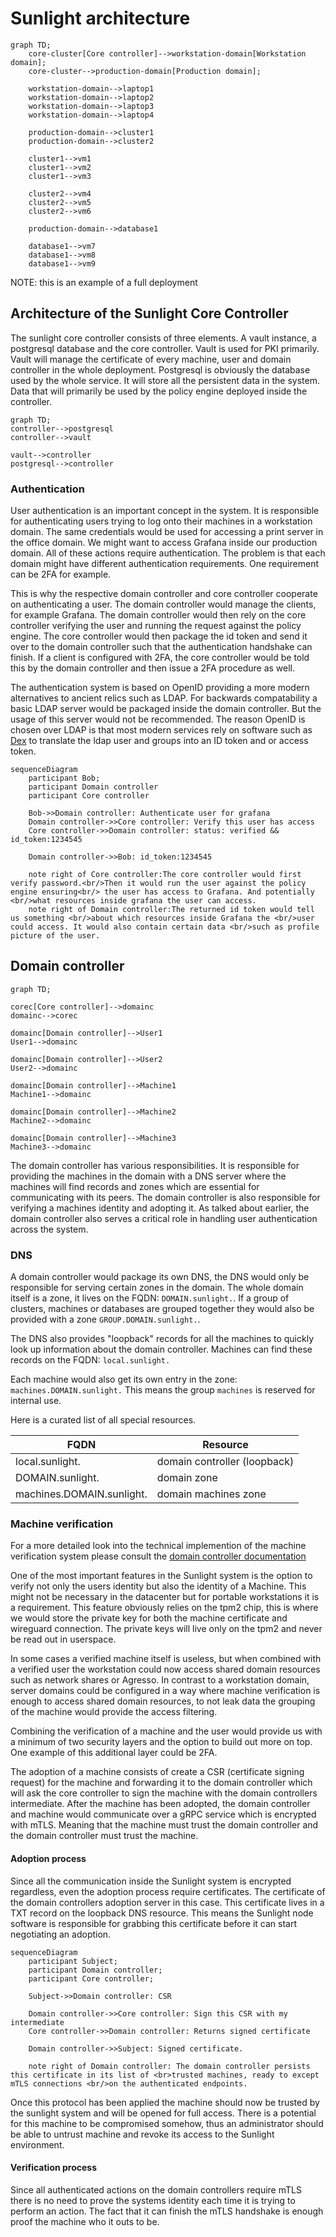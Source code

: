 # Sunlight architecture

```mermaid
graph TD;
    core-cluster[Core controller]-->workstation-domain[Workstation domain];
    core-cluster-->production-domain[Production domain];
    
    workstation-domain-->laptop1
    workstation-domain-->laptop2
    workstation-domain-->laptop3
    workstation-domain-->laptop4
    
    production-domain-->cluster1
    production-domain-->cluster2
    
    cluster1-->vm1
    cluster1-->vm2
    cluster1-->vm3
    
    cluster2-->vm4
    cluster2-->vm5
    cluster2-->vm6

    production-domain-->database1
    
    database1-->vm7
    database1-->vm8
    database1-->vm9
```

NOTE: this is an example of a full deployment

## Architecture of the Sunlight Core Controller

The sunlight core controller consists of three elements. A vault instance, a postgresql database and the core controller.
Vault is used for PKI primarily. Vault will manage the certificate of every machine, user and domain controller in the 
whole deployment. Postgresql is obviously the database used by the whole service. It will store all the persistent data
in the system. Data that will primarily be used by the policy engine deployed inside the controller.

```mermaid
graph TD;
controller-->postgresql
controller-->vault

vault-->controller
postgresql-->controller
```

### Authentication 

User authentication is an important concept in the system. It is responsible for authenticating users trying to log onto 
their machines in a workstation domain. The same credentials would be used for accessing a print server in the office 
domain. We might want to access Grafana inside our production domain. All of these actions require authentication. The
problem is that each domain might have different authentication requirements. One requirement can be 2FA for example.

This is why the respective domain controller and core controller cooperate on authenticating a user. The domain
controller would manage the clients, for example Grafana. The domain controller would then rely on the core controller
verifying the user and running the request against the policy engine. The core controller would then package the id
token and send it over to the domain controller such that the authentication handshake can finish. If a client is
configured with 2FA, the core controller would be told this by the domain controller and then issue a 2FA procedure as
well.

The authentication system is based on OpenID providing a more modern alternatives to ancient relics such as LDAP. For
backwards compatability a basic LDAP server would be packaged inside the domain controller. But the usage of this server
would not be recommended. The reason OpenID is chosen over LDAP is that most modern services rely on software such
as [Dex](https://dexidp.io) to translate the ldap user and groups into an ID token and or access token.

```mermaid
sequenceDiagram
    participant Bob;
    participant Domain controller
    participant Core controller
    
    Bob->>Domain controller: Authenticate user for grafana
    Domain controller->>Core controller: Verify this user has access
    Core controller->>Domain controller: status: verified && id_token:1234545

    Domain controller->>Bob: id_token:1234545
    
    note right of Core controller:The core controller would first verify password.<br/>Then it would run the user against the policy engine ensuring<br/> the user has access to Grafana. And potentially <br/>what resources inside grafana the user can access.
    note right of Domain controller:The returned id token would tell us something <br/>about which resources inside Grafana the <br/>user could access. It would also contain certain data <br/>such as profile picture of the user.
```

## Domain controller

```mermaid
graph TD;

corec[Core controller]-->domainc
domainc-->corec

domainc[Domain controller]-->User1
User1-->domainc

domainc[Domain controller]-->User2
User2-->domainc

domainc[Domain controller]-->Machine1
Machine1-->domainc

domainc[Domain controller]-->Machine2
Machine2-->domainc

domainc[Domain controller]-->Machine3
Machine3-->domainc
```

The domain controller has various responsibilities. It is responsible for providing the machines in the domain with a
DNS server where the machines will find records and zones which are essential for communicating with its peers. The
domain controller is also responsible for verifying a machines identity and adopting it. As talked about earlier, the 
domain controller also serves a critical role in handling user authentication across the system.

### DNS

A domain controller would package its own DNS, the DNS would only be responsible for serving certain zones in the 
domain. The whole domain itself is a zone, it lives on the FQDN: ``DOMAIN.sunlight.``. If a group of clusters, machines
or databases are grouped together they would also be provided with a zone ``GROUP.DOMAIN.sunlight.``.

The DNS also provides "loopback" records for all the machines to quickly look up information about the domain 
controller. Machines can find these records on the FQDN: ``local.sunlight.``

Each machine would also get its own entry in the zone: ``machines.DOMAIN.sunlight.`` This means the group ``machines``
is reserved for internal use.

Here is a curated list of all special resources.

| FQDN                      | Resource                     |
|---------------------------|------------------------------|
| local.sunlight.           | domain controller (loopback) |
| DOMAIN.sunlight.          | domain zone                  |
| machines.DOMAIN.sunlight. | domain machines zone         |

### Machine verification

For a more detailed look into the technical implemention of the machine verification system please consult the
[domain controller documentation](./domaincontroller.md)

One of the most important features in the Sunlight system is the option to verify not only the users identity but also
the identity of a Machine. This might not be necessary in the datacenter but for portable workstations it is a 
requirement. This feature obviously relies on the tpm2 chip, this is where we would store the private key for both the
machine certificate and wireguard connection. The private keys will live only on the tpm2 and never be read out in 
userspace. 

In some cases a verified machine itself is useless, but when combined with a verified user the workstation could now access 
shared domain resources such as network shares or Agresso. In contrast to a workstation domain, server domains could be 
configured in a way where machine verification is enough to access shared domain resources, to not leak data the grouping 
of the machine would provide the access filtering.

Combining the verification of a machine and the user would provide us with a minimum of two security layers and the 
option to build out more on top. One example of this additional layer could be 2FA.

The adoption of a machine consists of create a CSR (certificate signing request) for the machine and forwarding it to
the domain controller which will ask the core controller to sign the machine with the domain controllers intermediate.
After the machine has been adopted, the domain controller and machine would communicate over a gRPC service which is
encrypted with mTLS. Meaning that the machine must trust the domain controller and the domain controller must trust
the machine.

#### Adoption process

Since all the communication inside the Sunlight system is encrypted regardless, even the adoption process require
certificates. The certificate of the domain controllers adoption server in this case. This certificate lives in a TXT 
record on the loopback DNS resource. This means the Sunlight node software is responsible for grabbing this certificate
before it can start negotiating an adoption.

```mermaid
sequenceDiagram
    participant Subject;
    participant Domain controller;
    participant Core controller;
    
    Subject->>Domain controller: CSR
    
    Domain controller->>Core controller: Sign this CSR with my intermediate
    Core controller->>Domain controller: Returns signed certificate
    
    Domain controller->>Subject: Signed certificate. 
    
    note right of Domain controller: The domain controller persists this certificate in its list of <br>trusted machines, ready to except mTLS connections <br/>on the authenticated endpoints.
```

Once this protocol has been applied the machine should now be trusted by the sunlight system and will be opened for full
access. There is a potential for this machine to be compromised somehow, thus an administrator should be able to
untrust machine and revoke its access to the Sunlight environment.

#### Verification process

Since all authenticated actions on the domain controllers require mTLS there is no need to prove the systems identity
each time it is trying to perform an action. The fact that it can finish the mTLS handshake is enough proof the machine
who it outs to be.